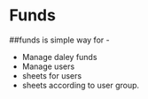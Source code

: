 # Funds
##funds is simple way for - 
* Manage daley funds 
* Manage users
* sheets for users
* sheets according to user group.
